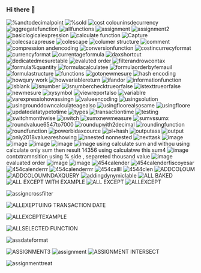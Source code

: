 ### Hi there 👋

<!--
**dipakpratale158/dipakpratale158** is a ✨ _special_ ✨ repository because its `README.md` (this file) appears on your GitHub profile.

Here are some ideas to get you started:

- 🔭 I’m currently working on ...
- 🌱 I’m currently learning ...
- 👯 I’m looking to collaborate on ...
- 🤔 I’m looking for help with ...
- 💬 Ask me about ...
- 📫 How to reach me: ...
- 😄 Pronouns: ...
- ⚡ Fun fact: ...
-->
![%andtodecimalpoint](https://github.com/dipakpratale158/dipakpratale158/assets/112299138/c3544c45-9213-4e22-b2e0-3a533109eb0f)
![%sold](https://github.com/dipakpratale158/dipakpratale158/assets/112299138/048a4b48-5a2c-4400-9413-26b545ffd81c)
![cost colouninsdecurrency](https://github.com/dipakpratale158/dipakpratale158/assets/112299138/6531c7de-12e5-4cc8-936e-ed105db0bbb1)
![aggregatefunction](https://github.com/dipakpratale158/dipakpratale158/assets/112299138/1220ca9e-a918-454f-b39a-8074525062f0)
![allfunctions](https://github.com/dipakpratale158/dipakpratale158/assets/112299138/3a42f9ef-361e-4af9-b14e-82255dccad94)
![assignment](https://github.com/dipakpratale158/dipakpratale158/assets/112299138/5cc3c4d4-3e95-4aab-aa47-ef4d6bd2766a)
![assignment2](https://github.com/dipakpratale158/dipakpratale158/assets/112299138/5aaacb71-26a3-41bc-998a-6a5df116068d)
![basiclogicalexpression](https://github.com/dipakpratale158/dipakpratale158/assets/112299138/4732226c-6fb2-4518-9d1e-3b99d5640dbd)
![calculate function](https://github.com/dipakpratale158/dipakpratale158/assets/112299138/e608c1af-b7e8-42c5-a168-d44043e1ee26)
![Capture](https://github.com/dipakpratale158/dipakpratale158/assets/112299138/78f63b11-1421-40ec-b43b-dcff840762d5)
![colecsacapreuse](https://github.com/dipakpratale158/dipakpratale158/assets/112299138/e7d41a3f-d3e8-4f05-b620-1bbe89994a82)
![colescape](https://github.com/dipakpratale158/dipakpratale158/assets/112299138/3ddbaac0-0fa1-4702-9720-7fd3500a9992)
![columer structure](https://github.com/dipakpratale158/dipakpratale158/assets/112299138/4ad16eaa-80d7-4561-bd4b-3156d3e3259b)
![comment](https://github.com/dipakpratale158/dipakpratale158/assets/112299138/e3251d46-a419-4aee-ad44-422adfa396c8)
![compression andencoding](https://github.com/dipakpratale158/dipakpratale158/assets/112299138/c947dcaa-cb8c-4995-a721-c731a207a7aa)
![conversionfunction](https://github.com/dipakpratale158/dipakpratale158/assets/112299138/6f7bd8ac-a6ce-4b74-94d4-f026a9a1bc6c)
![costincurrecyformat](https://github.com/dipakpratale158/dipakpratale158/assets/112299138/cb1a1f7e-1dfb-439a-b735-aec777bcfcb7)
![currencyformat](https://github.com/dipakpratale158/dipakpratale158/assets/112299138/71049be9-7a3d-47bd-9ee5-6b246ee79f8d)
![currentageformula](https://github.com/dipakpratale158/dipakpratale158/assets/112299138/c1d23b9c-270e-41de-8f1c-bf9ff74b0050)
![daxshortcut](https://github.com/dipakpratale158/dipakpratale158/assets/112299138/dcf5924a-7b4a-42c0-9fe7-62b311a9fa7f)
![dedicatedmesuretable](https://github.com/dipakpratale158/dipakpratale158/assets/112299138/eee5d895-0088-477b-a39c-bb2a858d5ead)
![evaluted order](https://github.com/dipakpratale158/dipakpratale158/assets/112299138/e9b1245c-cc0a-4575-a1fa-f0ca9a2f8620)
![filterandrowcontax](https://github.com/dipakpratale158/dipakpratale158/assets/112299138/2916c18a-13cb-4859-b513-8785e19b1287)
![formula%quantity](https://github.com/dipakpratale158/dipakpratale158/assets/112299138/d48a7604-3356-4ceb-ac7e-34473accb54d)
![formulacalculatee](https://github.com/dipakpratale158/dipakpratale158/assets/112299138/03eaca9a-572f-4b2a-bafc-a5cbb2ddc7e1)
![formulaorderbyfemauil](https://github.com/dipakpratale158/dipakpratale158/assets/112299138/f71a7b9e-181a-4518-8148-48f077eec890)
![formulastructure](https://github.com/dipakpratale158/dipakpratale158/assets/112299138/10a17e61-658d-47f8-8088-b8388534ba21)
![functions](https://github.com/dipakpratale158/dipakpratale158/assets/112299138/817a46b6-6841-49ba-9388-79ac848ba4e0)
![gotonewmesure](https://github.com/dipakpratale158/dipakpratale158/assets/112299138/c4cd321d-20ab-4b86-ac46-0fd8a04f3a48)
![hash encoding](https://github.com/dipakpratale158/dipakpratale158/assets/112299138/400b6b77-d948-41c3-ba15-0bea01810bb4)
![howqury work](https://github.com/dipakpratale158/dipakpratale158/assets/112299138/fceceac7-229e-478b-a433-d249cf41756d)
![howvariablereturn](https://github.com/dipakpratale158/dipakpratale158/assets/112299138/8ba0a466-db93-4338-825f-fbfc9fb3a508)
![ifandor](https://github.com/dipakpratale158/dipakpratale158/assets/112299138/d03ce82d-2d01-43de-b0da-596e7f19798d)
![informationfunction](https://github.com/dipakpratale158/dipakpratale158/assets/112299138/0e761550-e2ea-46bd-8a3e-02a51bfc66ad)
![isblank](https://github.com/dipakpratale158/dipakpratale158/assets/112299138/3a4e5d9f-d5c3-4f3f-bb32-434f462a6b01)
![isnumber](https://github.com/dipakpratale158/dipakpratale158/assets/112299138/6dbf1dcf-ea1f-4357-b581-75059b91f699)
![isnumberchecktrueorfalse](https://github.com/dipakpratale158/dipakpratale158/assets/112299138/4e79d12d-3779-40cc-b79e-e579b23d03d3)
![istexttrueorfalse](https://github.com/dipakpratale158/dipakpratale158/assets/112299138/5a8caa6e-d919-4de1-823c-297b253f3062)
![newmesure](https://github.com/dipakpratale158/dipakpratale158/assets/112299138/5644f647-5670-43f2-984e-6082bd877d9c)
![xysymbol](https://github.com/dipakpratale158/dipakpratale158/assets/112299138/489b55bb-7550-4dbd-aa07-4bb9b89393d8)
![viewreportalso](https://github.com/dipakpratale158/dipakpratale158/assets/112299138/8e51ab91-0972-4587-a187-64fd7da5964c)
![variablre](https://github.com/dipakpratale158/dipakpratale158/assets/112299138/8c5585f8-e082-4ebd-a85a-6c4f12675957)
![varexpressiohowassingn](https://github.com/dipakpratale158/dipakpratale158/assets/112299138/a88e08bb-b7dd-49fd-ae81-da36aa6965ab)
![valueencoding](https://github.com/dipakpratale158/dipakpratale158/assets/112299138/1f16d549-94d2-4914-8a10-f7da6d2a12b3)
![usingsolution](https://github.com/dipakpratale158/dipakpratale158/assets/112299138/4e80b630-7cc0-499c-807f-df44c875a1ea)
![usingrounddowncalculateagealso](https://github.com/dipakpratale158/dipakpratale158/assets/112299138/e868a134-2b0e-40ce-ad45-528a417eca9a)
![usingfloorealsosame](https://github.com/dipakpratale158/dipakpratale158/assets/112299138/8e795d86-0c9d-45cb-ba7a-e3d54d8635db)
![usingfloore](https://github.com/dipakpratale158/dipakpratale158/assets/112299138/a025db6a-03f7-444e-b581-19ec0596e90d)
![updatedatatypetotime](https://github.com/dipakpratale158/dipakpratale158/assets/112299138/044951af-9dac-438e-8b3f-491dbd3d32a3)
![types](https://github.com/dipakpratale158/dipakpratale158/assets/112299138/1a4e53ba-f006-49e4-b017-f5c64391ed32)
![transactiontime](https://github.com/dipakpratale158/dipakpratale158/assets/112299138/28428073-4045-41b8-b0b0-83f2d8973544)
![testing](https://github.com/dipakpratale158/dipakpratale158/assets/112299138/928446b4-9f39-424b-9eb8-e9a628792a22)
![switchmonthwise](https://github.com/dipakpratale158/dipakpratale158/assets/112299138/4322b2f0-f36c-405b-8fdb-994382046b49)
![switch](https://github.com/dipakpratale158/dipakpratale158/assets/112299138/2964c83d-dedc-4157-86e5-588386cca426)
![sumxnewmeasure](https://github.com/dipakpratale158/dipakpratale158/assets/112299138/f85aeb4a-e418-4d1e-982e-6b02be19026a)
![sumvssumx](https://github.com/dipakpratale158/dipakpratale158/assets/112299138/cd1f10ee-80f2-4623-8cc6-bd7f2f9aa8db)
![roundvaluue6547to7000](https://github.com/dipakpratale158/dipakpratale158/assets/112299138/d5da4192-fed0-4ff7-aa19-90c4949c8d42)
![roundupwith2decimal](https://github.com/dipakpratale158/dipakpratale158/assets/112299138/48ab5b39-859f-489d-98d3-6e60552ed125)
![roundingfunction](https://github.com/dipakpratale158/dipakpratale158/assets/112299138/2b8dcd9b-8f0e-465f-a973-e0b5c023cab6)
![roundfunction](https://github.com/dipakpratale158/dipakpratale158/assets/112299138/bcfbdd81-3825-4c99-89b6-878c732edb2b)
![powerbidaxcource](https://github.com/dipakpratale158/dipakpratale158/assets/112299138/ce2c1bd6-eaf4-4a8b-b1c8-1c3626708bd5)
![pl+hash](https://github.com/dipakpratale158/dipakpratale158/assets/112299138/b49606fa-923c-40e9-b3a9-2dd2ebac31e7)
![outputass](https://github.com/dipakpratale158/dipakpratale158/assets/112299138/31687fb3-adbc-4c9c-875e-e4feb461fe56)
![output](https://github.com/dipakpratale158/dipakpratale158/assets/112299138/c0d327d9-3eac-46f9-b482-677acb91cfd7)
![only2018valueareshowing](https://github.com/dipakpratale158/dipakpratale158/assets/112299138/d0de5832-79e4-42a5-b44a-fce9721b6277)
![nnested nonnested](https://github.com/dipakpratale158/dipakpratale158/assets/112299138/fafbb496-795f-466e-976e-89db79351c5c)
![nexttask](https://github.com/dipakpratale158/dipakpratale158/assets/112299138/1ca7fa76-9b72-46fe-a5aa-e061cb4958fb)
![image](https://github.com/dipakpratale158/dipakpratale158/assets/112299138/44f4d24d-b683-464d-848c-8aa6fba5be3b)
![image](https://github.com/dipakpratale158/dipakpratale158/assets/112299138/f431fbd5-42ce-4306-9353-1c4f05623c80)
![image](https://github.com/dipakpratale158/dipakpratale158/assets/112299138/85c40e38-9c40-43f5-af9e-8b4f7a966f24)
![image](https://github.com/dipakpratale158/dipakpratale158/assets/112299138/56803eb2-5f9b-4b1b-9752-6b2ab7453fe2)
![image](https://github.com/dipakpratale158/dipakpratale158/assets/112299138/3f137d18-a81a-4e51-aaf1-9055b0dbd03d)
using calculate sum and withou using calculate only sum then result 14356   using calculatwe this sum4
![image](https://github.com/dipakpratale158/dipakpratale158/assets/112299138/797c5278-bee5-4ef8-bf8f-285d237a14c9)
contxtramnsition using % side , separeted thousand value
![image](https://github.com/dipakpratale158/dipakpratale158/assets/112299138/5f552285-abf4-4343-8e1d-677cafe5ad71)
evaluated order
![image](https://github.com/dipakpratale158/dipakpratale158/assets/112299138/a1303032-745e-4892-8fb5-0b0e39a0706b)
![image](https://github.com/dipakpratale158/dipakpratale158/assets/112299138/ee44e362-8226-49b1-8ba6-308c09eb372c)
![454calender](https://github.com/dipakpratale158/dipakpratale158/assets/112299138/9febb7b3-9a94-44d3-86aa-64d8ee2478c0)
![454calenderfiscoyesar](https://github.com/dipakpratale158/dipakpratale158/assets/112299138/eec6cda2-ab41-4d51-89d1-e8531fe1b098)
![454calenderrr](https://github.com/dipakpratale158/dipakpratale158/assets/112299138/fba5f8f5-a7c4-4a04-8519-956bbbc17a52)
![454calenderrrr](https://github.com/dipakpratale158/dipakpratale158/assets/112299138/1e80a323-2621-4411-9758-cb5ef6d942b9)
![454callll](https://github.com/dipakpratale158/dipakpratale158/assets/112299138/63860e6e-387a-47f3-810f-536e9d6a2a16)
![4544clen](https://github.com/dipakpratale158/dipakpratale158/assets/112299138/7b747c26-b173-411a-9c2d-187dcb72a7c3)
![ADDCOLOUM](https://github.com/dipakpratale158/dipakpratale158/assets/112299138/8b9c0954-abaa-45f7-926f-6ac3ad04150c)
![ADDCOLOUMNDAXQUERY](https://github.com/dipakpratale158/dipakpratale158/assets/112299138/5e46d157-4872-4fbe-942b-a0e50f852b1a)
![addingdynymiclable](https://github.com/dipakpratale158/dipakpratale158/assets/112299138/925ea3df-333d-4da2-b08c-c94555c31a3b)
![ALL BAKED](https://github.com/dipakpratale158/dipakpratale158/assets/112299138/42c737d8-6118-46a9-8be2-1af18a4110fc)
![ALL EXCEPT WITH EXAMPLE](https://github.com/dipakpratale158/dipakpratale158/assets/112299138/59cd17fb-43ca-4669-b3e4-9260dc62c4f8)
![ALL EXCEPT](https://github.com/dipakpratale158/dipakpratale158/assets/112299138/4e767c4c-c069-40e9-a10f-87eb6b97dd88)
![ALLEXCEPT](https://github.com/dipakpratale158/dipakpratale158/assets/112299138/03dc52ab-d3eb-417d-8a5c-c3554b615ea3)

![assigncrossfilter](https://github.com/dipakpratale158/dipakpratale158/assets/112299138/bf79a4a2-19da-4334-bc56-99f532c6bb6e)

![ALLEXEPTUING TRANSACTION DATE](https://github.com/dipakpratale158/dipakpratale158/assets/112299138/91440635-a502-44e1-9a2a-8b77160e2b33)

![ALLEXCEPTEXAMPLE](https://github.com/dipakpratale158/dipakpratale158/assets/112299138/c903ec0c-d0a2-408e-9b59-c265b2827093)

![ALLSELECTED FUNCTION](https://github.com/dipakpratale158/dipakpratale158/assets/112299138/772b3675-5fce-40ee-b9f0-f546926850ac)

![assdateformat](https://github.com/dipakpratale158/dipakpratale158/assets/112299138/a15be52e-f180-4bf5-81a5-b085b189b7f6)



![ASSIGNMENT3](https://github.com/dipakpratale158/dipakpratale158/assets/112299138/0b1022f2-1f15-4bc8-9946-5c093c438fe0)
![assignment](https://github.com/dipakpratale158/dipakpratale158/assets/112299138/458bfe2d-f1d8-481b-913a-0ab326dfcb94)
![ASSIGNMENT INTERSECT](https://github.com/dipakpratale158/dipakpratale158/assets/112299138/2dfced6a-efec-4e23-8953-570f384c562a)

![assignmenttreat](https://github.com/dipakpratale158/dipakpratale158/assets/112299138/e5599422-96a3-4524-8d40-30ecd0018a68)






































